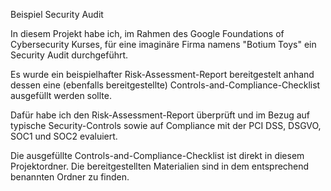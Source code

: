 Beispiel Security Audit

In diesem Projekt habe ich, im Rahmen des Google Foundations of Cybersecurity Kurses, für eine imaginäre Firma namens "Botium Toys" ein Security Audit durchgeführt.

Es wurde ein beispielhafter Risk-Assessment-Report bereitgestelt anhand dessen eine (ebenfalls bereitgestellte) Controls-and-Compliance-Checklist ausgefüllt werden sollte.

Dafür habe ich den Risk-Assessment-Report überprüft und im Bezug auf typische Security-Controls sowie auf Compliance mit der PCI DSS, DSGVO, SOC1 und SOC2 evaluiert.

Die ausgefüllte Controls-and-Compliance-Checklist ist direkt in diesem Projektordner.
Die bereitgestellten Materialien sind in dem entsprechend benannten Ordner zu finden.

